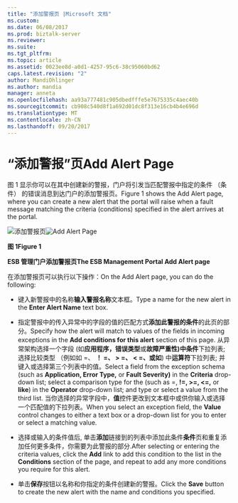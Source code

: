 ```yaml
---
title: "添加警报页 |Microsoft 文档"
ms.custom: 
ms.date: 06/08/2017
ms.prod: biztalk-server
ms.reviewer: 
ms.suite: 
ms.tgt_pltfrm: 
ms.topic: article
ms.assetid: 0023ee8d-a0d1-4257-95c6-38c95060bd62
caps.latest.revision: "2"
author: MandiOhlinger
ms.author: mandia
manager: anneta
ms.openlocfilehash: aa93a777481c905dbedfffe5e7675335c4aec40b
ms.sourcegitcommit: cb908c540d8f1a692d01dc8f313e16cb4b4e696d
ms.translationtype: MT
ms.contentlocale: zh-CN
ms.lasthandoff: 09/20/2017
---
```

# <a name="add-alert-page"></a><span data-ttu-id="5408e-102">“添加警报”页</span><span class="sxs-lookup"><span data-stu-id="5408e-102">Add Alert Page</span></span>
<span data-ttu-id="5408e-103">图 1 显示你可以在其中创建新的警报，门户将引发当匹配警报中指定的条件 （条件） 的错误消息到达门户的添加警报页。</span><span class="sxs-lookup"><span data-stu-id="5408e-103">Figure 1 shows the Add Alert page, where you can create a new alert that the portal will raise when a fault message matching the criteria (conditions) specified in the alert arrives at the portal.</span></span>  
  
 <span data-ttu-id="5408e-104">![添加警报页](../esb-toolkit/media/ch8-addalertpage.gif "Ch8 AddAlertPage")</span><span class="sxs-lookup"><span data-stu-id="5408e-104">![Add Alert Page](../esb-toolkit/media/ch8-addalertpage.gif "Ch8-AddAlertPage")</span></span>  
  
 <span data-ttu-id="5408e-105">**图 1**</span><span class="sxs-lookup"><span data-stu-id="5408e-105">**Figure 1**</span></span>  
  
 <span data-ttu-id="5408e-106">**ESB 管理门户添加警报页**</span><span class="sxs-lookup"><span data-stu-id="5408e-106">**The ESB Management Portal Add Alert page**</span></span>  
  
 <span data-ttu-id="5408e-107">在添加警报页可以执行以下操作：</span><span class="sxs-lookup"><span data-stu-id="5408e-107">On the Add Alert page, you can do the following:</span></span>  
  
-   <span data-ttu-id="5408e-108">键入新警报中的名称**输入警报名称**文本框。</span><span class="sxs-lookup"><span data-stu-id="5408e-108">Type a name for the new alert in the **Enter Alert Name** text box.</span></span>  
  
-   <span data-ttu-id="5408e-109">指定警报中的传入异常中的字段的值的匹配方式**添加此警报的条件**的此页的部分。</span><span class="sxs-lookup"><span data-stu-id="5408e-109">Specify how the alert will match to values of the fields in incoming exceptions in the **Add conditions for this alert** section of this page.</span></span> <span data-ttu-id="5408e-110">从异常架构选择一个字段 (如**应用程序，错误类型**或**故障严重性)**中**条件**下拉列表; 选择比较类型 （例如如 =、 **！ =、 > =、 < =、**或**如**) 中**运算符**下拉列表; 并键入或选择第三个列表中的值。</span><span class="sxs-lookup"><span data-stu-id="5408e-110">Select a field from the exception schema (such as **Application, Error Type,** or **Fault Severity)** in the **Criteria** drop-down list; select a comparison type for the (such as =, **!=, >=, <=,** or **like**) in the **Operator** drop-down list; and type or select a value from the third list.</span></span> <span data-ttu-id="5408e-111">当你选择的异常字段中，**值**控件更改到文本框中或供你输入或选择一个匹配值的下拉列表。</span><span class="sxs-lookup"><span data-stu-id="5408e-111">When you select an exception field, the **Value** control changes to either a text box or a drop-down list for you to enter or select a matching value.</span></span>  
  
-   <span data-ttu-id="5408e-112">选择或输入的条件值后, 单击**添加**链接到的列表中添加此条件**条件**页和重复添加任何更多条件，你需要为此警报的部分.</span><span class="sxs-lookup"><span data-stu-id="5408e-112">After selecting or entering the criteria values, click the **Add** link to add this condition to the list in the **Conditions** section of the page, and repeat to add any more conditions you require for this alert.</span></span>  
  
-   <span data-ttu-id="5408e-113">单击**保存**按钮以名称和你指定的条件创建新的警报。</span><span class="sxs-lookup"><span data-stu-id="5408e-113">Click the **Save** button to create the new alert with the name and conditions you specified.</span></span>